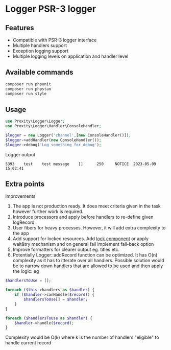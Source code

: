Logger  PSR-3 logger
=====================


Features
--------

* Compatible with PSR-3 logger interface
* Multiple handlers support
* Exception logging support
* Multiple logging levels on application and handler level


Available commands
-----


```php
composer run phpunit
composer run phpstan
composer run style
```


Usage
-----

```php
use Proxity\Logger\Logger;
use Proxity\Logger\Handler\ConsoleHandler;

$logger = new Logger('channel',[new ConsoleHandler()]);
$logger->addHandler(new ConsoleHandler());
$logger->debug('Log something for debug');
```

Logger output
```
5393    test    test message    []      250     NOTICE  2023-05-09 15:02:41
```

Extra points
-----

Improvements

1. The app is not production ready. It does meet criteria given in the task however further work is required. 
2. Introduce processors and apply before handlers to re-define given logRecord 
2. User fibers for heavy processes. However, it will add extra complexity to the app 
3. Add support for locked resources. Add [lock component](https://symfony.com/doc/current/components/lock.html)  or apply wait&try mechanism and on general fail implement fall-back option
4. Improve formatters for clearer output eg. titles etc.
5. Potentially Logger::addRecord function can be optimized. It has O(n) complexity as it has to itterate over all handlers. Possible solution would be to narrow down handlers that are allowed to be used and then apply the logic: eg 

```php
$handlersToUse = [];

foreach ($this->handlers as $handler) {
    if ($handler->canHandle($record)) {
        $handlersToUse[] = $handler;
    }
}

foreach ($handlersToUse as $handler) {
    $handler->handle($record);
}
```
Complexity would be O(k) where k is the number of handlers "eligible" to handle current record
